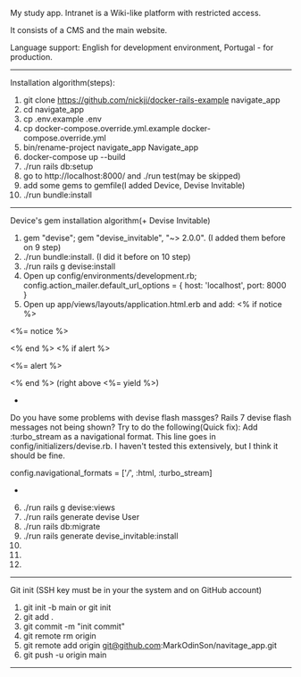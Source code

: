 My study app.
Intranet is a Wiki-like platform with restricted access.

It consists of a CMS and the main website. 

Language support: English for development environment, Portugal - for production.

-----

Installation algorithm(steps):
1. git clone https://github.com/nickjj/docker-rails-example navigate_app
2. cd navigate_app
3. cp .env.example .env
4. cp docker-compose.override.yml.example docker-compose.override.yml
5. bin/rename-project navigate_app Navigate_app
6. docker-compose up --build
7. ./run rails db:setup
8. go to http://localhost:8000/ and ./run test(may be skipped)
9. add some gems to gemfile(I added Device, Devise Invitable)
10. ./run bundle:install

-----

Device's gem installation algorithm(+
Devise Invitable)

1. gem "devise"; gem "devise_invitable", "~> 2.0.0". (I added them before on 9 step)
2. ./run bundle:install. (I did it before on 10 step)
3. ./run rails g devise:install
4. Open up config/environments/development.rb; config.action_mailer.default_url_options = { host: 'localhost', port: 8000 }
5. Open up app/views/layouts/application.html.erb and add:
<% if notice %>
  <p class="alert alert-success"><%= notice %></p>
<% end %>
<% if alert %>
  <p class="alert alert-danger"><%= alert %></p>
<% end %>
(right above  <%= yield %>)

-

Do you have some problems with devise flash massges?
Rails 7 devise flash messages not being shown?
Try to do the following(Quick fix):
Add :turbo_stream as a navigational format. This line goes in config/initializers/devise.rb. I haven't tested this extensively, but I think it should be fine.

config.navigational_formats = ['*/*', :html, :turbo_stream]

-

6. ./run rails g devise:views
7. ./run rails generate devise User
8. ./run rails db:migrate
9. ./run rails generate devise_invitable:install
10. 
11.
12.

-----

Git init (SSH key must be in your the system and on GitHub account)

1. git init -b main or git init
2. git add .
3. git commit -m "init commit"
4. git remote rm origin
5. git remote add origin git@github.com:MarkOdinSon/navitage_app.git
6. git push -u origin main

-----
